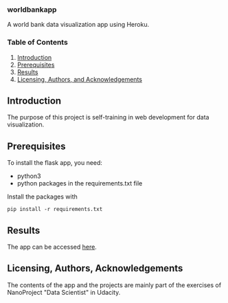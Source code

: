 ### worldbankapp
A world bank data visualization app using Heroku.  


### Table of Contents

1. [Introduction](#introduction)
2. [Prerequisites](#prerequisites)
3. [Results](#results)
4. [Licensing, Authors, and Acknowledgements](#licensing)

## Introduction <a name="introduction"></a>

The purpose of this project is self-training in web development for data visualization.

## Prerequisites  <a name="prerequisites"></a>  

To install the flask app, you need:  

- python3  
- python packages in the requirements.txt file  

Install the packages with
```
pip install -r requirements.txt
```

## Results <a name="results"></a>

The app can be accessed [here](https://worldbank-datavisualization.herokuapp.com/).


## Licensing, Authors, Acknowledgements<a name="licensing"></a>

The contents of the app and the projects are mainly part of the exercises of NanoProject "Data Scientist" in Udacity. 
